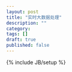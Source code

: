 ```yaml
---
layout: post
title: "实时大数据处理"
description: ""
category: 
tags: []
draft: true
published: false
---
```

{% include JB/setup %}
